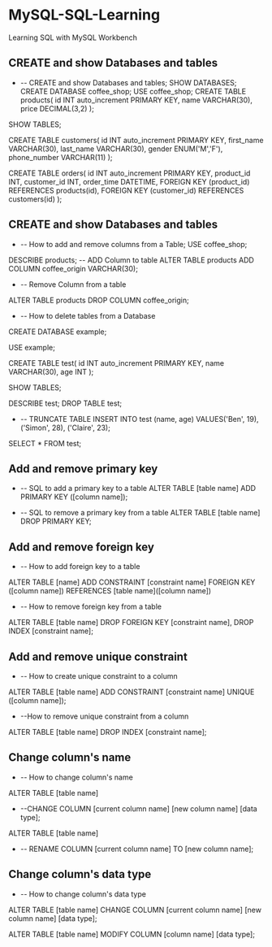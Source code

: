# MySQL-SQL-Learning

Learning SQL with MySQL Workbench

## CREATE and show Databases and tables

- -- CREATE and show Databases and tables;
  SHOW DATABASES;
  CREATE DATABASE coffee_shop;
  USE coffee_shop;
  CREATE TABLE products(
  id INT auto_increment PRIMARY KEY,
  name VARCHAR(30),
  price DECIMAL(3,2)
  );

SHOW TABLES;

CREATE TABLE customers(
id INT auto_increment PRIMARY KEY,
first_name VARCHAR(30),
last_name VARCHAR(30),
gender ENUM('M','F'),
phone_number VARCHAR(11)
);

CREATE TABLE orders(
id INT auto_increment PRIMARY KEY,
product_id INT,
customer_id INT,
order_time DATETIME,
FOREIGN KEY (product_id) REFERENCES products(id),
FOREIGN KEY (customer_id) REFERENCES customers(id)
);

## CREATE and show Databases and tables

- -- How to add and remove columns from a Table;
  USE coffee_shop;

DESCRIBE products;
-- ADD Column to table
ALTER TABLE products
ADD COLUMN coffee_origin VARCHAR(30);

- -- Remove Column from a table

ALTER TABLE products
DROP COLUMN coffee_origin;

- -- How to delete tables from a Database

CREATE DATABASE example;

USE example;

CREATE TABLE test(
id INT auto_increment PRIMARY KEY,
name VARCHAR(30),
age INT
);

SHOW TABLES;

DESCRIBE test;
DROP TABLE test;

- -- TRUNCATE TABLE
  INSERT INTO test (name, age) VALUES('Ben', 19), ('Simon', 28), ('Claire', 23);

SELECT \* FROM test;

## Add and remove primary key

- -- SQL to add a primary key to a table
  ALTER TABLE [table name]
  ADD PRIMARY KEY ([column name]);

- -- SQL to remove a primary key from a table
  ALTER TABLE [table name]
  DROP PRIMARY KEY;

## Add and remove foreign key

- -- How to add foreign key to a table

ALTER TABLE [name]
ADD CONSTRAINT [constraint name]
FOREIGN KEY ([column name]) REFERENCES [table name]([column name])

- -- How to remove foreign key from a table

ALTER TABLE [table name]
DROP FOREIGN KEY [constraint name],
DROP INDEX [constraint name];

## Add and remove unique constraint

- -- How to create unique constraint to a column

ALTER TABLE [table name]
ADD CONSTRAINT [constraint name] UNIQUE ([column name]);

- --How to remove unique constraint from a column

ALTER TABLE [table name]
DROP INDEX [constraint name];

## Change column's name

- -- How to change column's name

ALTER TABLE [table name]

- --CHANGE COLUMN [current column name] [new column name] [data type];

ALTER TABLE [table name]

- -- RENAME COLUMN [current column name] TO [new column name];

## Change column's data type

- -- How to change column's data type

ALTER TABLE [table name]
CHANGE COLUMN [current column name] [new column name] [data type];

ALTER TABLE [table name]
MODIFY COLUMN [column name] [data type];

